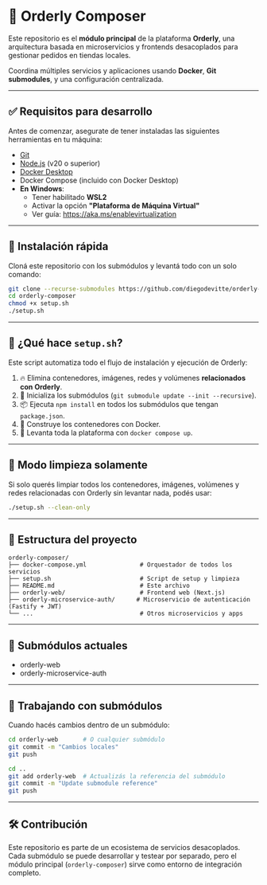 # 🧩 Orderly Composer

Este repositorio es el **módulo principal** de la plataforma **Orderly**, una arquitectura basada en microservicios y frontends desacoplados para gestionar pedidos en tiendas locales.

Coordina múltiples servicios y aplicaciones usando **Docker**, **Git submodules**, y una configuración centralizada.

---

## ✅ Requisitos para desarrollo

Antes de comenzar, asegurate de tener instaladas las siguientes herramientas en tu máquina:

- [Git](https://git-scm.com/downloads)
- [Node.js](https://nodejs.org/) (v20 o superior)
- [Docker Desktop](https://www.docker.com/products/docker-desktop)
- Docker Compose (incluido con Docker Desktop)
- **En Windows**:
  - Tener habilitado **WSL2**
  - Activar la opción **"Plataforma de Máquina Virtual"**
  - Ver guía: https://aka.ms/enablevirtualization

---

## 🚀 Instalación rápida

Cloná este repositorio con los submódulos y levantá todo con un solo comando:

```bash
git clone --recurse-submodules https://github.com/diegodevitte/orderly-composer.git
cd orderly-composer
chmod +x setup.sh
./setup.sh
```

---

## 🧠 ¿Qué hace `setup.sh`?

Este script automatiza todo el flujo de instalación y ejecución de Orderly:

1. 🔥 Elimina contenedores, imágenes, redes y volúmenes **relacionados con Orderly**.
2. 🔁 Inicializa los submódulos (`git submodule update --init --recursive`).
3. 📦 Ejecuta `npm install` en todos los submódulos que tengan `package.json`.
4. 🐳 Construye los contenedores con Docker.
5. 🚀 Levanta toda la plataforma con `docker compose up`.

---

## 🧼 Modo limpieza solamente

Si solo querés limpiar todos los contenedores, imágenes, volúmenes y redes relacionadas con Orderly sin levantar nada, podés usar:

```bash
./setup.sh --clean-only
```

---

## 🧱 Estructura del proyecto

```
orderly-composer/
├── docker-compose.yml               # Orquestador de todos los servicios
├── setup.sh                         # Script de setup y limpieza
├── README.md                        # Este archivo
├── orderly-web/                     # Frontend web (Next.js)
├── orderly-microservice-auth/      # Microservicio de autenticación (Fastify + JWT)
└── ...                              # Otros microservicios y apps
```

---

## 🔗 Submódulos actuales

- orderly-web
- orderly-microservice-auth

---

## 🔄 Trabajando con submódulos

Cuando hacés cambios dentro de un submódulo:

```bash
cd orderly-web       # O cualquier submódulo
git commit -m "Cambios locales"
git push

cd ..
git add orderly-web  # Actualizás la referencia del submódulo
git commit -m "Update submodule reference"
git push
```

---

## 🛠 Contribución

Este repositorio es parte de un ecosistema de servicios desacoplados. Cada submódulo se puede desarrollar y testear por separado, pero el módulo principal (`orderly-composer`) sirve como entorno de integración completo.
